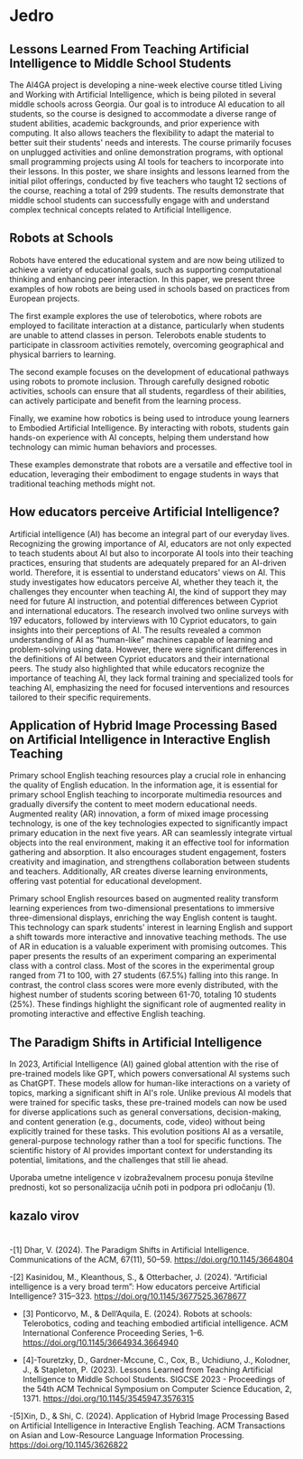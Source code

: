 # Jedro
## Lessons Learned From Teaching Artificial Intelligence to Middle School Students
The AI4GA project is developing a nine-week elective course titled Living and Working with Artificial Intelligence, which is being piloted in several middle schools across Georgia. Our goal is to introduce AI education to all students, so the course is designed to accommodate a diverse range of student abilities, academic backgrounds, and prior experience with computing. It also allows teachers the flexibility to adapt the material to better suit their students' needs and interests. The course primarily focuses on unplugged activities and online demonstration programs, with optional small programming projects using AI tools for teachers to incorporate into their lessons. In this poster, we share insights and lessons learned from the initial pilot offerings, conducted by five teachers who taught 12 sections of the course, reaching a total of 299 students. The results demonstrate that middle school students can successfully engage with and understand complex technical concepts related to Artificial Intelligence.


## Robots at Schools
Robots have entered the educational system and are now being utilized to achieve a variety of educational goals, such as supporting computational thinking and enhancing peer interaction. In this paper, we present three examples of how robots are being used in schools based on practices from European projects.

The first example explores the use of telerobotics, where robots are employed to facilitate interaction at a distance, particularly when students are unable to attend classes in person. Telerobots enable students to participate in classroom activities remotely, overcoming geographical and physical barriers to learning.

The second example focuses on the development of educational pathways using robots to promote inclusion. Through carefully designed robotic activities, schools can ensure that all students, regardless of their abilities, can actively participate and benefit from the learning process.

Finally, we examine how robotics is being used to introduce young learners to Embodied Artificial Intelligence. By interacting with robots, students gain hands-on experience with AI concepts, helping them understand how technology can mimic human behaviors and processes.

These examples demonstrate that robots are a versatile and effective tool in education, leveraging their embodiment to engage students in ways that traditional teaching methods might not.
## How educators perceive Artificial Intelligence?
Artificial intelligence (AI) has become an integral part of our everyday lives. Recognizing the growing importance of AI, educators are not only expected to teach students about AI but also to incorporate AI tools into their teaching practices, ensuring that students are adequately prepared for an AI-driven world. Therefore, it is essential to understand educators' views on AI. This study investigates how educators perceive AI, whether they teach it, the challenges they encounter when teaching AI, the kind of support they may need for future AI instruction, and potential differences between Cypriot and international educators. The research involved two online surveys with 197 educators, followed by interviews with 10 Cypriot educators, to gain insights into their perceptions of AI. The results revealed a common understanding of AI as “human-like” machines capable of learning and problem-solving using data. However, there were significant differences in the definitions of AI between Cypriot educators and their international peers. The study also highlighted that while educators recognize the importance of teaching AI, they lack formal training and specialized tools for teaching AI, emphasizing the need for focused interventions and resources tailored to their specific requirements.
## Application of Hybrid Image Processing Based on Artificial Intelligence in Interactive English Teaching
Primary school English teaching resources play a crucial role in enhancing the quality of English education. In the information age, it is essential for primary school English teaching to incorporate multimedia resources and gradually diversify the content to meet modern educational needs. Augmented reality (AR) innovation, a form of mixed image processing technology, is one of the key technologies expected to significantly impact primary education in the next five years. AR can seamlessly integrate virtual objects into the real environment, making it an effective tool for information gathering and absorption. It also encourages student engagement, fosters creativity and imagination, and strengthens collaboration between students and teachers. Additionally, AR creates diverse learning environments, offering vast potential for educational development.

Primary school English resources based on augmented reality transform learning experiences from two-dimensional presentations to immersive three-dimensional displays, enriching the way English content is taught. This technology can spark students' interest in learning English and support a shift towards more interactive and innovative teaching methods. The use of AR in education is a valuable experiment with promising outcomes. This paper presents the results of an experiment comparing an experimental class with a control class. Most of the scores in the experimental group ranged from 71 to 100, with 27 students (67.5%) falling into this range. In contrast, the control class scores were more evenly distributed, with the highest number of students scoring between 61-70, totaling 10 students (25%). These findings highlight the significant role of augmented reality in promoting interactive and effective English teaching.
## The Paradigm Shifts in Artificial Intelligence
In 2023, Artificial Intelligence (AI) gained global attention with the rise of pre-trained models like GPT, which powers conversational AI systems such as ChatGPT. These models allow for human-like interactions on a variety of topics, marking a significant shift in AI's role. Unlike previous AI models that were trained for specific tasks, these pre-trained models can now be used for diverse applications such as general conversations, decision-making, and content generation (e.g., documents, code, video) without being explicitly trained for these tasks. This evolution positions AI as a versatile, general-purpose technology rather than a tool for specific functions. The scientific history of AI provides important context for understanding its potential, limitations, and the challenges that still lie ahead.



Uporaba umetne inteligence v izobraževalnem procesu ponuja številne prednosti, kot so personalizacija učnih poti in podpora pri odločanju (1).

## kazalo virov
 
#
-[1] Dhar, V. (2024). The Paradigm Shifts in Artificial Intelligence. Communications of the ACM, 67(11), 50–59. https://doi.org/10.1145/3664804

-[2] Kasinidou, M., Kleanthous, S., & Otterbacher, J. (2024). “Artificial intelligence is a very broad term”: How educators perceive Artificial Intelligence? 315–323. https://doi.org/10.1145/3677525.3678677

- [3] Ponticorvo, M., & Dell’Aquila, E. (2024). Robots at schools: Telerobotics, coding and teaching embodied artificial intelligence. ACM International Conference Proceeding Series, 1–6. https://doi.org/10.1145/3664934.3664940

- [4]-Touretzky, D., Gardner-Mccune, C., Cox, B., Uchidiuno, J., Kolodner, J., & Stapleton, P. (2023). Lessons Learned from Teaching Artificial Intelligence to Middle School Students. SIGCSE 2023 - Proceedings of the 54th ACM Technical Symposium on Computer Science Education, 2, 1371. https://doi.org/10.1145/3545947.3576315

-[5]Xin, D., & Shi, C. (2024). Application of Hybrid Image Processing Based on Artificial Intelligence in Interactive English Teaching. ACM Transactions on Asian and Low-Resource Language Information Processing. https://doi.org/10.1145/3626822











